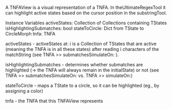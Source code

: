 A TNFAView is a visual representation of a TNFA. In theUltimateRegexTool it can highlight active states based on the cursor position in the substringTool.

Instance Variables
	activeStates:		Collection of Collections containing TStates
	isHighlightingSubmatches:		bool
	stateToCircle:		Dict from TState to CircleMorph
	tnfa:		TNFA

activeStates
	- activeStates at: i is a Collection of TStates that are active (meaning the TNFA is in all these states) after reading i characters of the matchString (see TNFA >> submatchesSimulateOn: ).

isHighlightingSubmatches
	- determines whether submatches are highlighted (-> the TNFA will always remain in the initialState) or not (see TNFA >> submatchesSimulateOn: vs. TNFA >> simulateOn:)

stateToCircle
	- maps a TState to a circle, so it can be highlighted (eg., by assigning a color)

tnfa
	- the TNFA that this TNFAView represents
